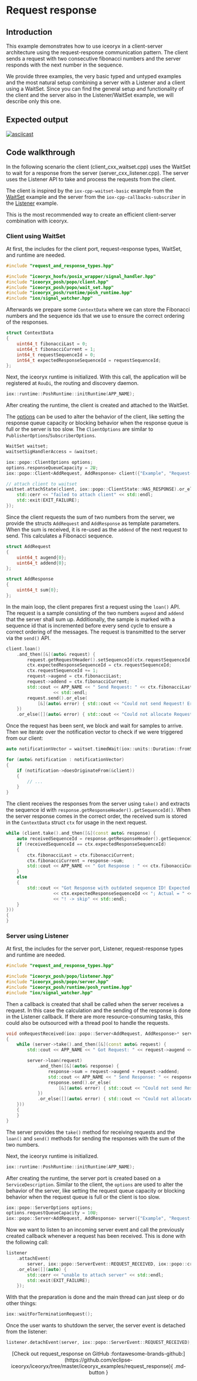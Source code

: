 # Request response

## Introduction

This example demonstrates how to use iceoryx in a client-server architecture
using the request-response communication pattern. The client sends a request with
two consecutive fibonacci numbers and the server responds with the next number in
the sequence.

We provide three examples, the very basic typed and untyped examples
and the most natural setup combining a server with a Listener and a client using
a WaitSet. Since you can find the general setup and functionality of the client
and the server also in the Listener/WaitSet example, we will describe only this
one.

## Expected output

[![asciicast](https://asciinema.org/a/476829.svg)](https://asciinema.org/a/476829)

## Code walkthrough

In the following scenario the client (client_cxx_waitset.cpp) uses the WaitSet to wait for a response from the server
(server_cxx_listener.cpp). The server uses the Listener API to take and process the requests from the client.

The client is inspired by the `iox-cpp-waitset-basic` example from the [WaitSet](../waitset)
example and the server from the `iox-cpp-callbacks-subscriber` in the [Listener](../callbacks)
example.

This is the most recommended way to create an efficient client-server combination with iceoryx.

### Client using WaitSet

At first, the includes for the client port, request-response types, WaitSet, and runtime are needed.
<!-- [geoffrey] [iceoryx_examples/request_response/client_cxx_waitset.cpp] [iceoryx includes] -->
```cpp
#include "request_and_response_types.hpp"

#include "iceoryx_hoofs/posix_wrapper/signal_handler.hpp"
#include "iceoryx_posh/popo/client.hpp"
#include "iceoryx_posh/popo/wait_set.hpp"
#include "iceoryx_posh/runtime/posh_runtime.hpp"
#include "iox/signal_watcher.hpp"
```

Afterwards we prepare some `ContextData` where we can store the Fibonacci numbers
and the sequence ids that we use to ensure the correct ordering of the responses.

<!--[geoffrey][iceoryx_examples/request_response/client_cxx_waitset.cpp][context data to store Fibonacci numbers and sequence ids]-->
```cpp
struct ContextData
{
    uint64_t fibonacciLast = 0;
    uint64_t fibonacciCurrent = 1;
    int64_t requestSequenceId = 0;
    int64_t expectedResponseSequenceId = requestSequenceId;
};
```

Next, the iceoryx runtime is initialized. With this call,
the application will be registered at `RouDi`, the routing and discovery daemon.
<!-- [geoffrey] [iceoryx_examples/request_response/client_cxx_waitset.cpp] [initialize runtime] -->
```cpp
iox::runtime::PoshRuntime::initRuntime(APP_NAME);
```

After creating the runtime, the client is created and attached to the WaitSet.

The [options](../iceoptions) can be used to alter
the behavior of the client, like setting the response queue capacity or blocking behavior when the response queue is
full or the server is too slow. The `ClientOptions` are similar to `PublisherOptions`/`SubscriberOptions`.

<!--[geoffrey][iceoryx_examples/request_response/client_cxx_waitset.cpp][create waitset]-->
```cpp
WaitSet waitset;
waitsetSigHandlerAccess = &waitset;

iox::popo::ClientOptions options;
options.responseQueueCapacity = 2U;
iox::popo::Client<AddRequest, AddResponse> client({"Example", "Request-Response", "Add"}, options);

// attach client to waitset
waitset.attachState(client, iox::popo::ClientState::HAS_RESPONSE).or_else([](auto) {
    std::cerr << "failed to attach client" << std::endl;
    std::exit(EXIT_FAILURE);
});
```

Since the client requests the sum of two numbers from the server, we provide the
structs `AddRequest` and `AddResponse` as template parameters. When the sum is
received, it is re-used as the `addend` of the next request to send. This
calculates a Fibonacci sequence.

<!--[geoffrey][iceoryx_examples/request_response/request_and_response_types.hpp][request]-->
```cpp
struct AddRequest
{
    uint64_t augend{0};
    uint64_t addend{0};
};
```

<!--[geoffrey][iceoryx_examples/request_response/request_and_response_types.hpp][response]-->
```cpp
struct AddResponse
{
    uint64_t sum{0};
};
```

In the main loop, the client prepares first a request using the `loan()` API.
The request is a sample consisting of the two numbers `augend` and `addend` that
the server shall sum up. Additionally, the sample is marked with a sequence id
that is incremented before every send cycle to ensure a correct ordering of the
messages. The request is transmitted to the server via the `send()` API.
<!-- [geoffrey] [iceoryx_examples/request_response/client_cxx_waitset.cpp] [[send request]] -->
```cpp
client.loan()
    .and_then([&](auto& request) {
        request.getRequestHeader().setSequenceId(ctx.requestSequenceId);
        ctx.expectedResponseSequenceId = ctx.requestSequenceId;
        ctx.requestSequenceId += 1;
        request->augend = ctx.fibonacciLast;
        request->addend = ctx.fibonacciCurrent;
        std::cout << APP_NAME << " Send Request: " << ctx.fibonacciLast << " + " << ctx.fibonacciCurrent
                  << std::endl;
        request.send().or_else(
            [&](auto& error) { std::cout << "Could not send Request! Error: " << error << std::endl; });
    })
    .or_else([](auto& error) { std::cout << "Could not allocate Request! Error: " << error << std::endl; });
```

Once the request has been sent, we block and wait for samples to arrive. Then we
iterate over the notification vector to check if we were triggered from our client:
<!-- [geoffrey] [iceoryx_examples/request_response/client_cxx_waitset.cpp] [[wait and check if the client triggered]] -->
```cpp
auto notificationVector = waitset.timedWait(iox::units::Duration::fromSeconds(5));

for (auto& notification : notificationVector)
{
    if (notification->doesOriginateFrom(&client))
    {
        // ...
    }
}
```

The client receives the responses from the server using `take()`
and extracts the sequence id with `response.getResponseHeader().getSequenceId()`.
When the server response comes in the correct order, the received sum is stored
in the `ContextData` struct `ctx` for usage in the next request.

<!-- [geoffrey] [iceoryx_examples/request_response/client_cxx_waitset.cpp] [[take response]] -->
```cpp
while (client.take().and_then([&](const auto& response) {
    auto receivedSequenceId = response.getResponseHeader().getSequenceId();
    if (receivedSequenceId == ctx.expectedResponseSequenceId)
    {
        ctx.fibonacciLast = ctx.fibonacciCurrent;
        ctx.fibonacciCurrent = response->sum;
        std::cout << APP_NAME << " Got Response : " << ctx.fibonacciCurrent << std::endl;
    }
    else
    {
        std::cout << "Got Response with outdated sequence ID! Expected = "
                  << ctx.expectedResponseSequenceId << "; Actual = " << receivedSequenceId
                  << "! -> skip" << std::endl;
    }
}))
{
}
```

### Server using Listener

At first, the includes for the server port, Listener, request-response types and runtime are needed.
<!-- [geoffrey] [iceoryx_examples/request_response/server_cxx_listener.cpp] [iceoryx includes] -->
```cpp
#include "request_and_response_types.hpp"

#include "iceoryx_posh/popo/listener.hpp"
#include "iceoryx_posh/popo/server.hpp"
#include "iceoryx_posh/runtime/posh_runtime.hpp"
#include "iox/signal_watcher.hpp"
```

Then a callback is created that shall be called when the server receives a request.
In this case the calculation and the sending of the response is done in the Listener callback.
If there are more resource-consuming tasks,
this could also be outsourced with a thread pool to handle the requests.

<!--[geoffrey][iceoryx_examples/request_response/server_cxx_listener.cpp][request callback]-->
```cpp
void onRequestReceived(iox::popo::Server<AddRequest, AddResponse>* server)
{
    while (server->take().and_then([&](const auto& request) {
        std::cout << APP_NAME << " Got Request: " << request->augend << " + " << request->addend << std::endl;

        server->loan(request)
            .and_then([&](auto& response) {
                response->sum = request->augend + request->addend;
                std::cout << APP_NAME << " Send Response: " << response->sum << std::endl;
                response.send().or_else(
                    [&](auto& error) { std::cout << "Could not send Response! Error: " << error << std::endl; });
            })
            .or_else([](auto& error) { std::cout << "Could not allocate Response! Error: " << error << std::endl; });
    }))
    {
    }
}
```

The server provides the `take()` method for receiving requests and the `loan()` and `send()` methods
for sending the responses with the sum of the two numbers.

Next, the iceoryx runtime is initialized.
<!-- [geoffrey] [iceoryx_examples/request_response/server_cxx_listener.cpp] [initialize runtime] -->
```cpp
iox::runtime::PoshRuntime::initRuntime(APP_NAME);
```

After creating the runtime, the server port is created based on a `ServiceDescription`. Similar to the client,
the `options` are used to alter the behavior of the server, like setting the request
queue capacity or blocking behavior when the request queue is full or the client is too slow.
<!--[geoffrey][iceoryx_examples/request_response/server_cxx_listener.cpp][create server]-->
```cpp
iox::popo::ServerOptions options;
options.requestQueueCapacity = 10U;
iox::popo::Server<AddRequest, AddResponse> server({"Example", "Request-Response", "Add"}, options);
```

Now we want to listen to an incoming server event and call the previously created callback
whenever a request has been received.
This is done with the following call:
<!-- [geoffrey] [iceoryx_examples/request_response/server_cxx_listener.cpp][attach listener] -->
```cpp
listener
    .attachEvent(
        server, iox::popo::ServerEvent::REQUEST_RECEIVED, iox::popo::createNotificationCallback(onRequestReceived))
    .or_else([](auto) {
        std::cerr << "unable to attach server" << std::endl;
        std::exit(EXIT_FAILURE);
    });
```

With that the preparation is done and the main thread can just sleep or do other things:

<!-- [geoffrey] [iceoryx_examples/request_response/server_cxx_listener.cpp][wait for termination] -->
```cpp
iox::waitForTerminationRequest();
```

Once the user wants to shutdown the server, the server event is detached from the listener:
<!-- [geoffrey] [iceoryx_examples/request_response/server_cxx_listener.cpp][cleanup] -->
```cpp
listener.detachEvent(server, iox::popo::ServerEvent::REQUEST_RECEIVED);
```

<center>
[Check out request_response on GitHub :fontawesome-brands-github:](https://github.com/eclipse-iceoryx/iceoryx/tree/master/iceoryx_examples/request_response){ .md-button } <!--NOLINT github url required for website-->
</center>
